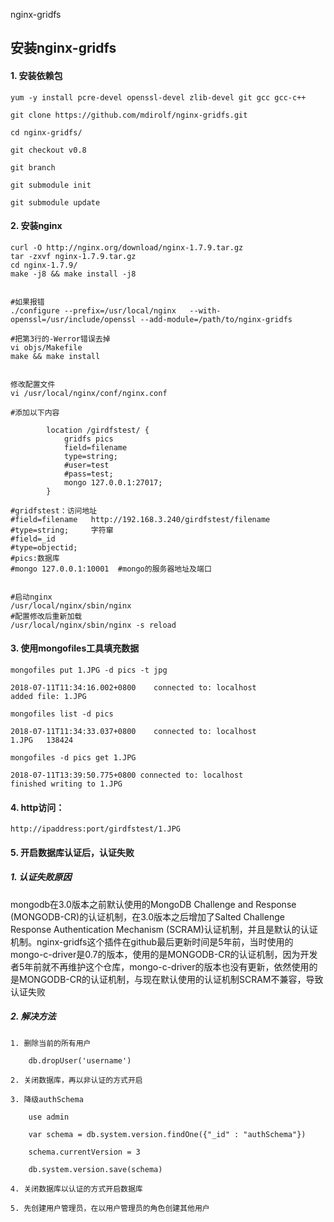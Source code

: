 nginx-gridfs

## 安装nginx-gridfs

#### 1. 安装依赖包

```
yum -y install pcre-devel openssl-devel zlib-devel git gcc gcc-c++

git clone https://github.com/mdirolf/nginx-gridfs.git

cd nginx-gridfs/

git checkout v0.8

git branch

git submodule init

git submodule update
```

#### 2. 安装nginx

```
curl -O http://nginx.org/download/nginx-1.7.9.tar.gz
tar -zxvf nginx-1.7.9.tar.gz
cd nginx-1.7.9/
make -j8 && make install -j8


#如果报错
./configure --prefix=/usr/local/nginx   --with-openssl=/usr/include/openssl --add-module=/path/to/nginx-gridfs

#把第3行的-Werror错误去掉
vi objs/Makefile
make && make install


修改配置文件
vi /usr/local/nginx/conf/nginx.conf

#添加以下内容
 
        location /girdfstest/ {
            gridfs pics
            field=filename
            type=string;
            #user=test
            #pass=test;
            mongo 127.0.0.1:27017;
        }

#gridfstest：访问地址
#field=filename   http://192.168.3.240/girdfstest/filename
#type=string;     字符窜
#field=_id
#type=objectid;
#pics:数据库
#mongo 127.0.0.1:10001  #mongo的服务器地址及端口


#启动nginx
/usr/local/nginx/sbin/nginx
#配置修改后重新加载
/usr/local/nginx/sbin/nginx -s reload
```

#### 3. 使用mongofiles工具填充数据
```
mongofiles put 1.JPG -d pics -t jpg

2018-07-11T11:34:16.002+0800    connected to: localhost
added file: 1.JPG

mongofiles list -d pics

2018-07-11T11:34:33.037+0800    connected to: localhost
1.JPG   138424

mongofiles -d pics get 1.JPG

2018-07-11T13:39:50.775+0800 connected to: localhost
finished writing to 1.JPG
```

#### 4. http访问：
```
http://ipaddress:port/girdfstest/1.JPG
```

#### 5. 开启数据库认证后，认证失败

##### 1. 认证失败原因

mongodb在3.0版本之前默认使用的MongoDB Challenge and Response (MONGODB-CR)的认证机制，在3.0版本之后增加了Salted Challenge Response Authentication Mechanism (SCRAM)认证机制，并且是默认的认证机制。nginx-gridfs这个插件在github最后更新时间是5年前，当时使用的mongo-c-driver是0.7的版本，使用的是MONGODB-CR的认证机制，因为开发者5年前就不再维护这个仓库，mongo-c-driver的版本也没有更新，依然使用的是MONGODB-CR的认证机制，与现在默认使用的认证机制SCRAM不兼容，导致认证失败


##### 2. 解决方法

```
1. 删除当前的所有用户

	db.dropUser('username')

2. 关闭数据库，再以非认证的方式开启

3. 降级authSchema

	use admin

	var schema = db.system.version.findOne({"_id" : "authSchema"})

	schema.currentVersion = 3

	db.system.version.save(schema)

4. 关闭数据库以认证的方式开启数据库

5. 先创建用户管理员，在以用户管理员的角色创建其他用户






